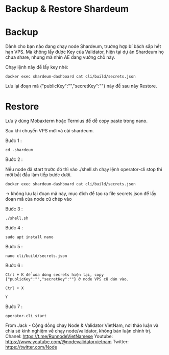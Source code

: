 # Backup & Restore Shardeum

# Backup

Dành cho bạn nào đang chạy node Shardeum, trường hợp bí bách sắp hết hạn VPS. Mà không lấy được Key của Validator, hiện tại dự án Shardeum họ chưa share, nhưng mà nhìn AE đang vướng chỗ này.

Chạy lệnh này để lấy key nhé:
    
    docker exec shardeum-dashboard cat cli/build/secrets.json
    
Lưu lại đoạn mã {"publicKey":"","secretKey":""} này để sau này Restore.

# Restore

Lưu ý dùng Mobaxterm hoặc Termius để dễ copy paste trong nano.

Sau khi chuyển VPS mới và cài shardeum.

Bước 1 :

    cd .shardeum
    
Bước 2 :

Nếu node đã start trước đó thì vào ./shell.sh chạy lệnh operator-cli stop thì mới bắt đầu làm tiếp bước dưới.

    docker exec shardeum-dashboard cat cli/build/secrets.json
    
-> không lưu lại đoạn mã này, mục đích để tạo ra file secrets.json để lấy đoạn mã của node cũ chép vào

Bước 3 :

    ./shell.sh
    
Bước 4 :

    sudo apt install nano
    
Bước 5 :

    nano cli/build/secrets.json
    
Bước 6 :

    Ctrl + K để xóa dòng secrets hiện tại, copy {"publicKey":"","secretKey":""} ở node VPS cũ dán vào.
    
    Ctrl + X
    
    Y
    
Bước 7 :

    operator-cli start
    
From Jack - Cộng đồng chạy Node & Validator VietNam, nơi thảo luận và chia sẻ kinh nghiệm về chạy node/validator, không bàn luận chính trị.
Chanel: https://t.me/RunnodeVietNamese
Youtube: https://www.youtube.com/@nodevalidatorvietnam
Twitter: https://twitter.com/Node
